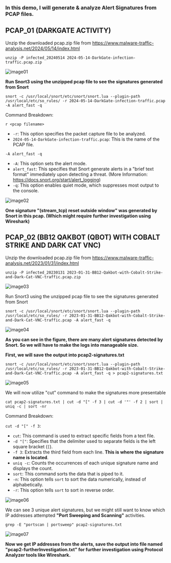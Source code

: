### **In this demo, I will generate & analyze **Alert Signatures** from PCAP files.**

## PCAP_01 (DARKGATE ACTIVITY)

Unzip the downloaded pcap.zip file from https://www.malware-traffic-analysis.net/2024/05/14/index.html

```
unzip -P infected_20240514 2024-05-14-DarkGate-infection-traffic.pcap.zip
```
![image01](https://github.com/user-attachments/assets/04cda474-a424-4bd6-8701-dfc15f2f4310)

**Run Snort3 using the unzipped pcap file to see the signatures generated from Snort**

```
snort -c /usr/local/snort/etc/snort/snort.lua --plugin-path /usr/local/etc/so_rules/ -r 2024-05-14-DarkGate-infection-traffic.pcap -A alert_fast -q
```

Command Breakdown:

`r <pcap filename>`

- `-r`: This option specifies the packet capture file to be analyzed.
- `2024-05-14-DarkGate-infection-traffic.pcap`: This is the name of the PCAP file.

`-A alert_fast -q`

- `-A`: This option sets the alert mode.
- `alert_fast`: This specifies that Snort generate alerts in a "brief text format" immediately upon detecting a threat. (More Information: https://docs.snort.org/start/alert_logging)
- `-q`: This option enables quiet mode, which suppresses most output to the console.

![image02](https://github.com/user-attachments/assets/e2918d05-6aae-4465-9b78-9a3cc31912f4)

**One signature "(stream_tcp) reset outside window" was generated by Snort in this pcap. (Which might require further investigation using Wireshark)**

## PCAP_02 (BB12 QAKBOT (QBOT) WITH COBALT STRIKE AND DARK CAT VNC)

Unzip the downloaded pcap.zip file from https://www.malware-traffic-analysis.net/2023/01/31/index.html

```
unzip -P infected_20230131 2023-01-31-BB12-Qakbot-with-Cobalt-Strike-and-Dark-Cat-VNC-traffic.pcap.zip
```
![image03](https://github.com/user-attachments/assets/947220d0-481e-4da3-ad71-2b8ab699dbc1)

Run Snort3 using the unzipped pcap file to see the signatures generated from Snort

```
snort -c /usr/local/snort/etc/snort/snort.lua --plugin-path /usr/local/etc/so_rules/ -r 2023-01-31-BB12-Qakbot-with-Cobalt-Strike-and-Dark-Cat-VNC-traffic.pcap -A alert_fast -q
```
![image04](https://github.com/user-attachments/assets/f9bef7f6-0f33-4456-bde7-00e7f82c0e02)

**As you can see in the figure, there are many alert signatures detected by Snort. So we will have to make the logs into manageable size.**

**First, we will save the output into pcap2-signatures.txt**

```
snort -c /usr/local/snort/etc/snort/snort.lua --plugin-path /usr/local/etc/so_rules/ -r 2023-01-31-BB12-Qakbot-with-Cobalt-Strike-and-Dark-Cat-VNC-traffic.pcap -A alert_fast -q > pcap2-signatures.txt
```
![image05](https://github.com/user-attachments/assets/d70ed637-1776-4127-9466-375489bdc93b)

We will now utilize "cut" command to make the signatures more presentable

```
cat pcap2-signatures.txt | cut -d "[" -f 3 | cut -d '"' -f 2 | sort | uniq -c | sort -nr
```

Command Breakdown:

`cut -d "[" -f 3`:

- `cut`: This command is used to extract specific fields from a text file.
- `-d "["`: Specifies that the delimiter used to separate fields is the left square bracket (`[`).
- `-f 3`: Extracts the third field from each line. **This is where the signature name is located**.
- `uniq -c`: Counts the occurrences of each unique signature name and displays the count.
- `sort`: This command sorts the data that is piped to it.
- `-n`: This option tells `sort` to sort the data numerically, instead of alphabetically.
- `-r`: This option tells `sort` to sort in reverse order.

![image06](https://github.com/user-attachments/assets/b0b518a0-b21a-4f36-818b-1bcfb797d6f1)

We can see 3 unique alert signatures, but we might still want to know which IP addresses attempted **"Port Sweeping and Scanning"** activities.

```
grep -E "portscan | portsweep" pcap2-signatures.txt 
```
![image07](https://github.com/user-attachments/assets/3fe81bd1-d1a3-4c77-b3ed-c8644168f7b0)

**Now we get IP addresses from the alerts, save the output into file named "pcap2-furtherInvestigation.txt" for further investigation using Protocol Analyzer tools like Wireshark.**
